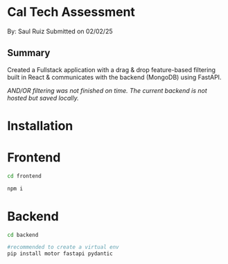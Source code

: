 # Cal Tech Assessment

By: Saul Ruiz
Submitted on 02/02/25

## Summary

Created a Fullstack application with a drag & drop feature-based filtering built in React & communicates with the backend (MongoDB) using FastAPI.

_AND/OR filtering was not finished on time. The current backend is not hosted but saved locally._

# Installation

# Frontend

```bash
cd frontend
```

```bash
npm i
```

# Backend

```bash
cd backend
```

```bash
#recommended to create a virtual env
pip install motor fastapi pydantic
```
